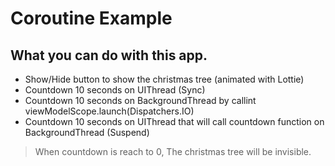 # Coroutine Example

## What you can do with this app.
- Show/Hide button to show the christmas tree (animated with Lottie)
- Countdown 10 seconds on UIThread (Sync)
- Countdown 10 seconds on BackgroundThread by callint viewModelScope.launch(Dispatchers.IO)
- Countdown 10 seconds on UIThread that will call countdown function on BackgroundThread (Suspend)

> When countdown is reach to 0, The christmas tree will be invisible.

